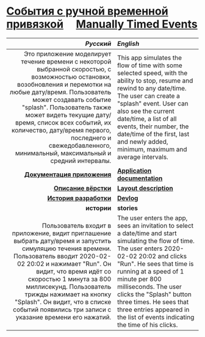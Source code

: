 # [События с ручной временной привязкой](https://github.com/UniBreakfast/manually-timed-events) &nbsp; &nbsp; [Manually&nbsp;Timed&nbsp;Events](https://github.com/UniBreakfast/manually-timed-events)


| *Русский* | *English* |
|-:|:-|
| Это приложение моделирует течение времени с некоторой выбранной скоростью, с возможностью остановки, возобновления и перемотки на любые дату/время. Пользователь может создавать событие "splash". Пользователь также может видеть текущие дату/время, список всех событий, их количество, дату/время первого, последнего и свежедобавленного, минимальный, максимальный и средний интервалы. | This app simulates the flow of time with some selected speed, with the ability to stop, resume and rewind to any date/time. The user can create a "splash" event. User can also see the current date/time, a list of all events, their number, the date/time of the first, last and newly added, minimum, maximum and average intervals. |
| [**Документация приложения**](https://github.com/UniBreakfast/manually-timed-events/tree/main/docs) | [**Application documentation**](https://github.com/UniBreakfast/manually-timed-events/tree/main/docs) |
| [**Описание вёрстки**](https://github.com/UniBreakfast/manually-timed-events/tree/main/layout) | [**Layout description**](https://github.com/UniBreakfast/manually-timed-events/tree/main/layout) |
| [**История разработки**](https://github.com/UniBreakfast/manually-timed-events/tree/main/devlog) | [**Devlog**](https://github.com/UniBreakfast/manually-timed-events/tree/main/devlog) |
| **истории** | **stories** |
| Пользователь входит в приложение, видит приглашение выбрать дату/время и запустить симуляцию течения времени. Пользователь вводит 2020-02-02 20:02 и нажимает "Run". Он видит, что время идёт со скоростью 1 минута за 800 миллисекунд. Пользователь трижды нажимает на кнопку "Splash". Он видит, что в списке событий появились три записи с указание времени его нажатий. | The user enters the app, sees an invitation to select a date/time and start simulating the flow of time. The user enters 2020-02-02 20:02 and clicks "Run". He sees that time is running at a speed of 1 minute per 800 milliseconds. The user clicks the "Splash" button three times. He sees that three entries appeared in the list of events indicating the time of his clicks. |
